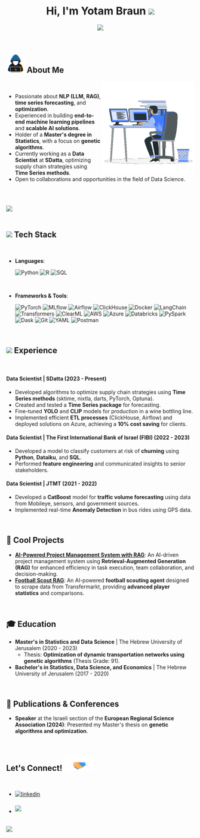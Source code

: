 <h1 align="center"><b>Hi, I'm Yotam Braun</b> <img src="https://media.giphy.com/media/hvRJCLFzcasrR4ia7z/giphy.gif" width="35"></h1>

<p align="center">
  <a href="https://github.com/DenverCoder1/readme-typing-svg"><img src="https://readme-typing-svg.herokuapp.com?font=Time+New+Roman&color=00FFFF&size=25&center=true&vCenter=true&width=600&height=100&lines=Data+Scientist+with+a+Passion+for+NLP;Time+Series+Forecasting+and+Optimization;End-to-End+Machine+Learning+Pipelines;Always+Learning+and+Innovating"></a>
</p>

<br>

## <picture><img src = "https://github.com/0xAbdulKhalid/0xAbdulKhalid/raw/main/assets/mdImages/about_me.gif" width = 50px></picture> **About Me**

<picture> <img align="right" src="https://github.com/0xAbdulKhalid/0xAbdulKhalid/raw/main/assets/mdImages/Right_Side.gif" width = 250px></picture>

<br>

- Passionate about **NLP (LLM, RAG)**, **time series forecasting**, and **optimization**.
- Experienced in building **end-to-end machine learning pipelines** and **scalable AI solutions**.
- Holder of a **Master's degree in Statistics**, with a focus on **genetic algorithms**.
- Currently working as a **Data Scientist** at **SDatta**, optimizing supply chain strategies using **Time Series methods**.
- Open to collaborations and opportunities in the field of Data Science.

<br><br>

<img src="https://user-images.githubusercontent.com/73097560/115834477-dbab4500-a447-11eb-908a-139a6edaec5c.gif"><br><br>

## <img src="https://media2.giphy.com/media/QssGEmpkyEOhBCb7e1/giphy.gif?cid=ecf05e47a0n3gi1bfqntqmob8g9aid1oyj2wr3ds3mg700bl&rid=giphy.gif" width ="25"><b> Tech Stack</b>
<br>

<p align="center">

- **Languages**:
    
    ![Python](https://img.shields.io/badge/Python-%2314354C.svg?style=for-the-badge&logo=python&logoColor=white)
    ![R](https://img.shields.io/badge/R-%23276DC3.svg?style=for-the-badge&logo=r&logoColor=white)
    ![SQL](https://img.shields.io/badge/SQL-%234169E1.svg?style=for-the-badge&logo=postgresql&logoColor=white)

<br>   
    
- **Frameworks & Tools**:

   ![PyTorch](https://img.shields.io/badge/PyTorch-%23EE4C2C.svg?style=for-the-badge&logo=pytorch&logoColor=white)
   ![MLflow](https://img.shields.io/badge/MLflow-%230080FF.svg?style=for-the-badge&logo=mlflow&logoColor=white)
   ![Airflow](https://img.shields.io/badge/Airflow-%23017CEE.svg?style=for-the-badge&logo=apache-airflow&logoColor=white)
   ![ClickHouse](https://img.shields.io/badge/ClickHouse-%23F68D2E.svg?style=for-the-badge&logo=clickhouse&logoColor=white)
   ![Docker](https://img.shields.io/badge/Docker-%232496ED.svg?style=for-the-badge&logo=docker&logoColor=white)
   ![LangChain](https://img.shields.io/badge/LangChain-%234A90E2.svg?style=for-the-badge&logo=&logoColor=white)
   ![Transformers](https://img.shields.io/badge/Transformers-%23FF6F00.svg?style=for-the-badge&logo=&logoColor=white)
   ![ClearML](https://img.shields.io/badge/ClearML-%2300C4B3.svg?style=for-the-badge&logo=&logoColor=white)
   ![AWS](https://img.shields.io/badge/AWS-%23FF9900.svg?style=for-the-badge&logo=amazon-aws&logoColor=white)
   ![Azure](https://img.shields.io/badge/Azure-%230072C6.svg?style=for-the-badge&logo=microsoft-azure&logoColor=white)
   ![Databricks](https://img.shields.io/badge/Databricks-%23FF3621.svg?style=for-the-badge&logo=databricks&logoColor=white)
   ![PySpark](https://img.shields.io/badge/PySpark-%23E25A1C.svg?style=for-the-badge&logo=apache-spark&logoColor=white)
   ![Dask](https://img.shields.io/badge/Dask-%23F05133.svg?style=for-the-badge&logo=dask&logoColor=white)
   ![Git](https://img.shields.io/badge/Git-%23F05033.svg?style=for-the-badge&logo=git&logoColor=white)
   ![YAML](https://img.shields.io/badge/YAML-%232C8EBB.svg?style=for-the-badge&logo=&logoColor=white)
   ![Postman](https://img.shields.io/badge/Postman-%23FF6C37.svg?style=for-the-badge&logo=postman&logoColor=white)

<br>

## <img src="https://media.giphy.com/media/iY8CRBdQXODJSCERIr/giphy.gif" width="35"><b> Experience</b>

<br>

#### **Data Scientist | SDatta (2023 - Present)**
- Developed algorithms to optimize supply chain strategies using **Time Series methods** (sktime, nixtla, darts, PyTorch, Optuna).
- Created and tested a **Time Series package** for forecasting.
- Fine-tuned **YOLO** and **CLIP** models for production in a wine bottling line.
- Implemented efficient **ETL processes** (ClickHouse, Airflow) and deployed solutions on Azure, achieving a **10% cost saving** for clients.

#### **Data Scientist | The First International Bank of Israel (FIBI) (2022 - 2023)**
- Developed a model to classify customers at risk of **churning** using **Python**, **Dataiku**, and **SQL**.
- Performed **feature engineering** and communicated insights to senior stakeholders.

#### **Data Scientist | JTMT (2021 - 2022)**
- Developed a **CatBoost** model for **traffic volume forecasting** using data from Mobileye, sensors, and government sources.
- Implemented real-time **Anomaly Detection** in bus rides using GPS data.

<br>

## 🚀 Cool Projects

- [**AI-Powered Project Management System with RAG**](https://github.com/yotambraun/Project_Management_System_with_RAG): An AI-driven project management system using **Retrieval-Augmented Generation (RAG)** for enhanced efficiency in task execution, team collaboration, and decision-making.
- [**Football Scout RAG**](https://github.com/yotambraun/football_scout_rag): An AI-powered **football scouting agent** designed to scrape data from Transfermarkt, providing **advanced player statistics** and comparisons.

<br>

## 🎓 Education
- **Master's in Statistics and Data Science** | The Hebrew University of Jerusalem (2020 - 2023)
  - Thesis: **Optimization of dynamic transportation networks using genetic algorithms** (Thesis Grade: 91).
- **Bachelor's in Statistics, Data Science, and Economics** | The Hebrew University of Jerusalem (2017 - 2020)

<br>

## 📢 Publications & Conferences
- **Speaker** at the Israeli section of the **European Regional Science Association (2024)**: Presented my Master's thesis on **genetic algorithms and optimization**.

<br>

## <b> Let's Connect!</b> <img src="https://github.com/0xAbdulKhalid/0xAbdulKhalid/raw/main/assets/mdImages/handshake.gif" width ="80">
<br>
<div align='left'>

<ul>

<li>
<a href="https://linkedin.com/in/yotam-braun-35a005183" target="_blank">
<img src="https://img.shields.io/badge/linkedin:  yotam-braun-%2300acee.svg?color=405DE6&style=for-the-badge&logo=linkedin&logoColor=white" alt=linkedin style="margin-bottom: 5px;"/>
</a>
</li>

<br>

<li>
<a href="mailto:yotambarun93@gmail.com" target="_blank">
<img src="https://img.shields.io/badge/gmail:  yotambarun93-%23EA4335.svg?style=for-the-badge&logo=gmail&logoColor=white" t=mail style="margin-bottom: 5px;" />
</a>
</li>

</ul>
</div>

<br>
<img src="https://user-images.githubusercontent.com/73097560/115834477-dbab4500-a447-11eb-908a-139a6edaec5c.gif">
<br>
<br>